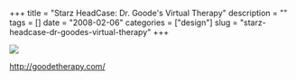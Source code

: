 +++
title = "Starz HeadCase: Dr. Goode's Virtual Therapy"
description = ""
tags = []
date = "2008-02-06"
categories = ["design"]
slug = "starz-headcase-dr-goodes-virtual-therapy"
+++


 

  <div id="screens-thumbs" class="clearfix">
    <div class="txt-center" id="design-submission"><a href="http://goodetherapy.com/"><img id='bluga-thumbnail-977' class='bluga-thumbnail large' src='//media.konigi.com/bluga/
wt47f27ef5e4f1e_0.jpg'/></a></div>  
  </div>   
<p><a href="http://goodetherapy.com/">http://goodetherapy.com/</a></p>




